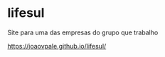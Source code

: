 # lifesul
Site para uma das empresas do grupo que trabalho

<a href="https://joaovpale.github.io/lifesul/">https://joaovpale.github.io/lifesul/</a>
